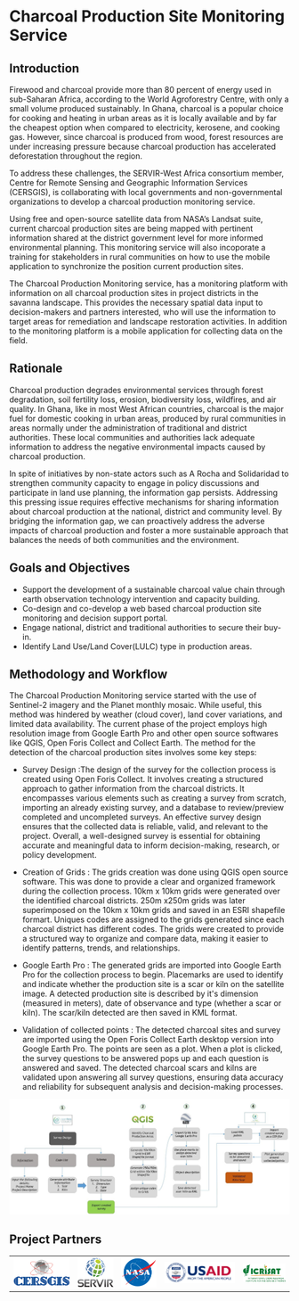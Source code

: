 # Charcoal Production Site Monitoring Service
## Introduction
Firewood and charcoal provide more than 80 percent of energy used in
sub-Saharan Africa, according to the World Agroforestry Centre, with only
a small volume produced sustainably. In Ghana, charcoal is a popular
choice for cooking and heating in urban areas as it is locally available and
by far the cheapest option when compared to electricity, kerosene, and
cooking gas. However, since charcoal is produced from wood, forest
resources are under increasing pressure because charcoal production has
accelerated deforestation throughout the region.

To address these challenges, the SERVIR-West Africa consortium member,
Centre for Remote Sensing and Geographic Information Services
(CERSGIS), is collaborating with local governments and non-governmental
organizations to develop a charcoal production monitoring service.

Using free and open-source satellite data from NASA’s Landsat suite, current
charcoal production sites are being mapped with pertinent information
shared at the district government level for more informed environmental
planning. This monitoring service will also incoporate a training for stakeholders in rural communities on how to use the mobile application to synchronize the position current production sites.

The Charcoal Production Monitoring service, has a monitoring platform with information on all charcoal production sites in project districts in the savanna landscape. This provides the necessary spatial data input to decision-makers and partners interested, who will use the information to target areas for remediation and landscape restoration activities. In addition to the monitoring platform is a mobile application for collecting data on the field.

## Rationale
Charcoal production degrades environmental services through forest degradation, soil fertility loss, erosion, biodiversity loss, wildfires, and air quality. In Ghana, like in most West African countries, charcoal is the major fuel for domestic cooking in urban areas, produced by rural communities in areas normally under the administration of traditional and district authorities. These local communities and authorities lack adequate information to address the negative environmental impacts caused by charcoal production. 

In spite of initiatives by non-state actors such as A Rocha and Solidaridad to strengthen community capacity to engage in policy discussions and participate in land use planning, the information gap persists. Addressing this pressing issue requires effective mechanisms for sharing information about charcoal production at the national, district and community level. By bridging the information gap, we can proactively address the adverse impacts of charcoal production and foster a more sustainable approach that balances the needs of both communities and the environment.


## Goals and Objectives
* Support the development of a sustainable charcoal value chain through earth observation technology intervention and capacity building.
* Co-design and co-develop a web based charcoal production site monitoring and decision support portal.
* Engage national, district and traditional authorities to secure their buy-in.
* Identify Land Use/Land Cover(LULC) type in production areas.


  

## Methodology and Workflow
 The Charcoal Production Monitoring service started with the use of Sentinel-2 imagery and the Planet monthly mosaic. While useful, this method was hindered by weather (cloud cover), land cover variations, and limited data availability. The current phase of the project employs high resolution image from Google Earth Pro and other open source softwares like QGIS, Open Foris Collect and Collect Earth. The method for the detection of the charcoal production sites involves some key steps:

* Survey Design :The design of the survey for the collection process is created using Open Foris Collect. It involves creating a structured approach to gather information from the charcoal districts. It encompasses various elements such as creating a survey from scratch, importing an already existing survey, and a database to review/preview completed and uncompleted surveys. An effective survey design ensures that the collected data is reliable, valid, and relevant to the project. Overall, a well-designed survey is essential for obtaining accurate and meaningful data to inform decision-making, research, or policy development.

* Creation of Grids : The grids creation was done using QGIS open source software. This was done to provide a clear and organized framework during the collection process. 10km x 10km grids were generated over the identified charcoal districts.  250m x250m grids was later superimposed on the 10km x 10km grids and saved in an ESRI shapefile formart. Uniques codes are assigned to the grids generated since each charcoal district has different codes. The grids were created to provide a structured way to organize and compare data, making it easier to identify patterns, trends, and relationships. 


* Google Earth Pro : The generated grids are imported into Google Earth Pro for the collection process to begin. Placemarks are used to identify and indicate whether the production site is a scar or kiln on the satellite image. A detected production site is described by it's dimension (measured in meters), date of observance and type (whether a scar or kiln). The scar/kiln detected are then saved in KML format.

* Validation of collected points : The detected charcoal sites and survey are imported using the Open Foris Collect Earth desktop version into Google Earth Pro. The points are seen as a plot. When a plot is clicked, the survey questions to be answered pops up and each question is answered and saved. The detected charcoal scars and kilns are validated upon answering all survey questions, ensuring data accuracy and reliability for subsequent analysis and decision-making processes.


![Charcoal-workflow](<images/Workflow/Charcoal Workflow.jpg>)

## Project Partners


<table style="border: 0;">
  <tr width="100%"> 
    <td><img src="./images/Logos/cersgis-logo.png" width="800" height=""></td>
    <td><img src="./images/Logos/SERVIR_Logo.png" width="500" height=""></td>
    <td><img src="./images/Logos/nasa.png" width="500" ></td>
    <td><img src="./images/Logos/USAID.png" width="1000"></td>
    <td><img src="./images/Logos/ICRISAT-1.jpg" width="600"></td>
  </tr>
</table>
</br>
